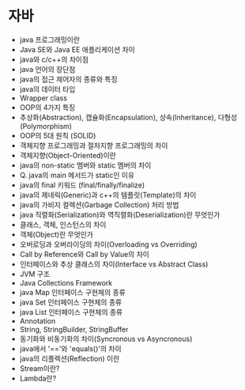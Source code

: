 # 자바
- java 프로그래밍이란
- Java SE와 Java EE 애플리케이션 차이
- java와 c/c++의 차이점
- java 언어의 장단점
- java의 접근 제어자의 종류와 특징
- java의 데이터 타입
- Wrapper class
- OOP의 4가지 특징
- 추상화(Abstraction), 캡슐화(Encapsulation), 상속(Inheritance), 다형성(Polymorphism)
- OOP의 5대 원칙 (SOLID)
- 객체지향 프로그래밍과 절차지향 프로그래밍의 차이
- 객체지향(Object-Oriented)이란
- java의 non-static 멤버와 static 멤버의 차이
- Q. java의 main 메서드가 static인 이유
- java의 final 키워드 (final/finally/finalize)
- java의 제네릭(Generic)과 c++의 템플릿(Template)의 차이
- java의 가비지 컬렉션(Garbage Collection) 처리 방법
- java 직렬화(Serialization)와 역직렬화(Deserialization)란 무엇인가
- 클래스, 객체, 인스턴스의 차이
- 객체(Object)란 무엇인가
- 오버로딩과 오버라이딩의 차이(Overloading vs Overriding)
- Call by Reference와 Call by Value의 차이
- 인터페이스와 추상 클래스의 차이(Interface vs Abstract Class)
- JVM 구조
- Java Collections Framework
- java Map 인터페이스 구현체의 종류
- java Set 인터페이스 구현체의 종류
- java List 인터페이스 구현체의 종류
- Annotation
- String, StringBuilder, StringBuffer
- 동기화와 비동기화의 차이(Syncronous vs Asyncronous)
- java에서 '=='와 'equals()'의 차이
- java의 리플렉션(Reflection) 이란
- Stream이란?
- Lambda란?